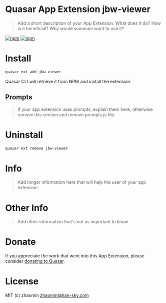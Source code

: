 # Quasar App Extension jbw-viewer

> Add a short description of your App Extension. What does it do? How is it beneficial? Why would someone want to use it?

[![npm](https://img.shields.io/npm/v/quasar-app-extension-jbw-viewer.svg?label=quasar-app-extension-jbw-viewer)](https://www.npmjs.com/package/quasar-app-extension-jbw-viewer)
[![npm](https://img.shields.io/npm/dt/quasar-app-extension-jbw-viewer.svg)](https://www.npmjs.com/package/quasar-app-extension-jbw-viewer)

# Install
```bash
quasar ext add jbw-viewer
```
Quasar CLI will retrieve it from NPM and install the extension.

## Prompts

> If your app extension uses prompts, explain them here, otherwise remove this section and remove prompts.js file.

# Uninstall
```bash
quasar ext remove jbw-viewer
```

# Info
> Add longer information here that will help the user of your app extension.

# Other Info
> Add other information that's not as important to know

# Donate
If you appreciate the work that went into this App Extension, please consider [donating to Quasar](https://donate.quasar.dev).

# License
MIT (c) zhaomin <zhaomin@han-sky.com>
